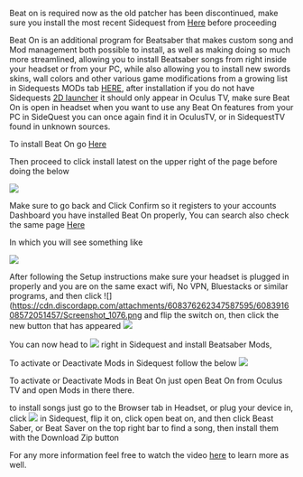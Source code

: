 Beat on is required now as the old patcher has been discontinued, make sure you install the most recent Sidequest from [Here](https://sidequestvr.com/#/setup-howto) before proceeding

Beat On is an additional program for Beatsaber that makes custom song and Mod management both possible to install, as well as making doing so much more streamlined, allowing you to install Beatsaber songs from right inside your headset or from your PC, while also allowing you to install new swords skins, wall colors and other various game modifications from a growing list in Sidequests MODs tab [HERE](https://sidequestvr.com/#/apps/4), after installation if you do not have Sidequests [2D launcher](https://sidequestvr.com/#/app/90) it should only appear in Oculus TV, make sure Beat On is open in headset when you want to use any Beat On features from your PC in SideQuest you can once again find it in OculusTV, or in SidequestTV found in unknown sources.

To install Beat On go [Here](https://sidequestvr.com/#/app/14)

Then proceed to click install latest on the upper right of the page before doing the below

![](https://cdn.discordapp.com/attachments/608376262347587595/608385232768335899/Screenshot_1072.png)


Make sure to go back and Click Confirm so it registers to your accounts Dashboard you have installed Beat On properly,
You can search also check the same page [Here](https://sidequestvr.com/#/app/14) 

In which you will see something like

![](https://cdn.discordapp.com/attachments/608376262347587595/608389128903458836/beat_on_launch.png)

After following the Setup instructions make sure your headset is plugged in properly and you are on the same exact wifi, No VPN, Bluestacks or similar programs, and then click
![](https://cdn.discordapp.com/attachments/608376262347587595/608391608572051457/Screenshot_1076.png
and flip the switch on, then click the new button that has appeared ![](https://cdn.discordapp.com/attachments/608376262347587595/608392290867871756/Screenshot_1077.png)

You can now head to
![](https://cdn.discordapp.com/attachments/608376262347587595/608392779755683993/Screenshot_1078.png)
right in Sidequest and install Beatsaber Mods,

To activate or Deactivate Mods in Sidequest follow the below
![](https://cdn.discordapp.com/attachments/608376262347587595/608394170247413763/Screenshot_1079.png)

To activate or Deactivate Mods in Beat On just open Beat On from Oculus TV and open Mods in there there.

to install songs just go to the Browser tab in Headset, or plug your device in, click ![](https://cdn.discordapp.com/attachments/608376262347587595/608391608572051457/Screenshot_1076.png) in Sidequest, flip it on, click open beat on, and then click Beast Saber, or Beat Saver on the top right bar to find a song, then install them with the Download Zip button

For any more information feel free to watch the video 
[here](https://www.youtube.com/watch?v=CPDqrAQWruU&lc=z23ag5ginnfbsl3iq04t1aokgbh5kytwso3tjwfl30kmbk0h00410.1563913415218266) to learn more as well.